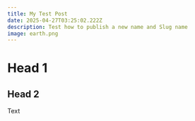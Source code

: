 ```yaml
---
title: My Test Post
date: 2025-04-27T03:25:02.222Z
description: Test how to publish a new name and Slug name
image: earth.png
---
```

# Head 1

## Head 2

Text